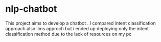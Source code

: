 # nlp-chatbot
This project aims to develop a chatbot . I compared  intent classification approach also llms approch but i ended up deploying only the intent classification method  due to the lack of resources on my pc
